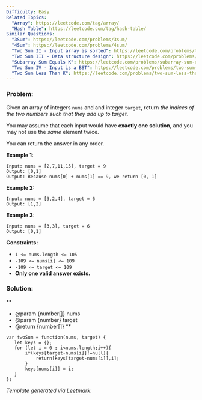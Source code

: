 ```yaml
---
Difficulty: Easy
Related Topics:
  "Array": https://leetcode.com/tag/array/
  "Hash Table": https://leetcode.com/tag/hash-table/
Similar Questions:
  "3Sum": https://leetcode.com/problems/3sum/
  "4Sum": https://leetcode.com/problems/4sum/
  "Two Sum II - Input array is sorted": https://leetcode.com/problems/two-sum-ii-input-array-is-sorted/
  "Two Sum III - Data structure design": https://leetcode.com/problems/two-sum-iii-data-structure-design/
  "Subarray Sum Equals K": https://leetcode.com/problems/subarray-sum-equals-k/
  "Two Sum IV - Input is a BST": https://leetcode.com/problems/two-sum-iv-input-is-a-bst/
  "Two Sum Less Than K": https://leetcode.com/problems/two-sum-less-than-k/
---
```


### Problem:

Given an array of integers `nums` and and integer `target`, return *the indices of the two numbers such that they add up to target*.

You may assume that each input would have **exactly one solution**, and you may not use the *same* element twice.

You can return the answer in any order.

**Example 1:**

```
Input: nums = [2,7,11,15], target = 9
Output: [0,1]
Output: Because nums[0] + nums[1] == 9, we return [0, 1]
```

**Example 2:**

```
Input: nums = [3,2,4], target = 6
Output: [1,2]
```

**Example 3:**

```
Input: nums = [3,3], target = 6
Output: [0,1]
```

**Constraints:**

- `1 <= nums.length <= 105`
- `-109 <= nums[i] <= 109`
- `-109 <= target <= 109`
- **Only one valid answer exists.**

### Solution:
**
 * @param {number[]} nums
 * @param {number} target
 * @return {number[]}
 **
 ```
var twoSum = function(nums, target) {
    let keys = {};
    for (let i = 0 ; i<nums.length;i++){
        if(keys[target-nums[i]]!=null){
            return[keys[target-nums[i]],i];
        }
        keys[nums[i]] = i;    
    }
};
```


*Template generated via [Leetmark](https://github.com/crimx/crx-leetmark).*

